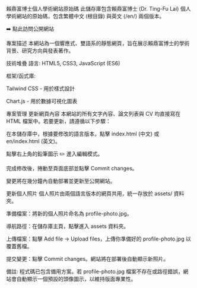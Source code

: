 賴鼎富博士個人學術網站原始碼
此儲存庫包含賴鼎富博士 (Dr. Ting-Fu Lai) 個人學術網站的原始碼，包含繁體中文 (根目錄) 與英文 (/en/) 兩個版本。

➡️ 點此訪問公開網站

專案描述
本網站為一個響應式、雙語系的靜態網頁，旨在展示賴鼎富博士的學術背景、研究方向與發表著作。

技術堆疊
語言: HTML5, CSS3, JavaScript (ES6)

框架/函式庫:

Tailwind CSS - 用於樣式設計

Chart.js - 用於數據可視化圖表

專案管理
更新網頁內容
本網站的所有文字內容、論文列表與 CV 均直接寫在 HTML 檔案中。若要更新，請遵循以下步驟：

在本儲存庫中，根據要修改的語言版本，點擊 index.html (中文) 或 en/index.html (英文)。

點擊右上角的鉛筆圖示 ✏️ 進入編輯模式。

完成修改後，捲動至頁面底部並點擊 Commit changes。

變更將在幾分鐘內自動部署並更新至公開網站。

更新個人照片
個人照片由兩個語言版本的網頁共用，統一存放於 assets/ 資料夾。

準備檔案：將新的個人照片命名為 profile-photo.jpg。

導航路徑：在儲存庫主頁，點擊進入 assets 資料夾。

上傳檔案：點擊 Add file → Upload files，上傳你準備好的 profile-photo.jpg 以覆蓋舊檔。

提交變更：點擊 Commit changes。網站將在部署後自動顯示新照片。

備註: 程式碼已包含備用方案。若 profile-photo.jpg 檔案不存在或路徑錯誤，網站會自動顯示一個預設的頭像圖示，以維持版面專業性。
